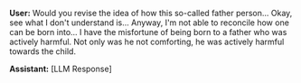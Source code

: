 **User:**
Would you revise the idea of how this so-called father person... Okay, see what I don't understand is... Anyway, I'm not able to reconcile how one can be born into... I have the misfortune of being born to a father who was actively harmful. Not only was he not comforting, he was actively harmful towards the child.

**Assistant:**
[LLM Response]

